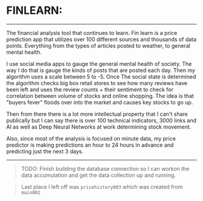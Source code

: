 # FINLEARN:

---

The financial analysis tool that continues to learn. Fin learn is a price prediction app that utilizes over 100 different sources and thousands of data points. Everything from the types of articles posted to weather, to general mental health.

I use social media apps to gauge the general mental health of society. The way I do that is gauge the kinds of posts that are posted each day. Then my algorithm uses a scale between 5 to -5. Once The social state is determined the algorithm checks big box retail stores to see how many reviews have been left and uses the review counts + their sentiment to check for correlation between volume of stocks and online shopping. The idea is that "buyers fever" floods over into the market and causes key stocks to go up.

Then from there there is a lot more intellectual property that I can't share publically but I can say there is over 100 technical indicators, 3000 links and AI as well as Deep Neural Networks at work determining stock movement.

Also, since most of the analysis is focused on minute data, my price predictor is making predictions an hour to 24 hours in advance and predicting just the next 3 days.

---

> TODO: Finish building the database connection so I can workon the data accumulation and get the data collection up and running.

> Last place I left off was `pricehistory003` which was created from `main002`
